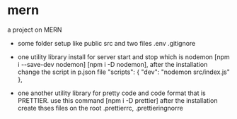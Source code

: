 # mern
a project on MERN

- some folder setup like public src and two files .env .gitignore 

- one utility library install for server start and stop which is nodemon 
  [npm i --save-dev nodemon] [npm i -D nodemon], after the installation change the script in p.json file 
  "scripts": {
    "dev": "nodemon src/index.js"
  },

- one another utility library for pretty code and code format that is PRETTIER.
  use this command  [npm i -D prettier] after the installation create thses files on the root
  .prettierrc, .prettieringnorre


